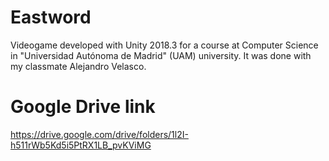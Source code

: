 # Eastword
Videogame developed with Unity 2018.3 for a course at Computer Science in "Universidad Autónoma de Madrid" (UAM) university. It was done with my classmate Alejandro Velasco.

# Google Drive link
https://drive.google.com/drive/folders/1l2I-h511rWb5Kd5i5PtRX1LB_pvKViMG
